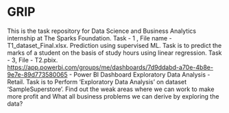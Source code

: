 # GRIP
This is the task repository for Data Science and Business Analytics internship at The Sparks Foundation.
Task - 1 , File name - T1_dataset_Final.xlsx.
Prediction using supervised ML. Task is to predict the marks of a student on the basis of study hours using linear regression.
Task - 3, File - T2.pbix.
https://app.powerbi.com/groups/me/dashboards/7d9ddabd-a70e-4b8e-9e7e-89d773580065 - Power BI Dashboard
Exploratory Data Analysis - Retail. Task is to Perform ‘Exploratory Data Analysis’ on dataset ‘SampleSuperstore’. Find out the weak areas where we can work to make more profit and What all business problems we can derive by exploring the data?
